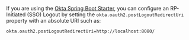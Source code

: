 If you are using the [Okta Spring Boot Starter](https://github.com/okta/okta-spring-boot), you can configure an RP-Initiated (SSO) Logout by setting the `okta.oauth2.postLogoutRedirectUri` property with an absolute URI such as:

```properties
okta.oauth2.postLogoutRedirectUri=http://localhost:8080/
```
